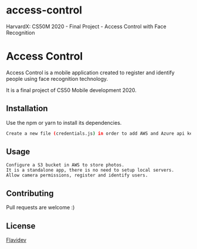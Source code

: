 # access-control
HarvardX: CS50M 2020 - Final Project - Access Control with Face Recognition


# Access Control


Access Control is a mobile application created to register and identify people using face recognition technology. 

It is a final project of CS50 Mobile development 2020. 

## Installation

Use the npm or yarn to install its dependencies.

```bash
Create a new file (credentials.js) in order to add AWS and Azure api keys.
```

## Usage

```
Configure a S3 bucket in AWS to store photos.
It is a standalone app, there is no need to setup local servers. 
Allow camera permissions, register and identify users.  
```

## Contributing
Pull requests are welcome :)


## License
[Flavidev](https://github.com/flavidev)
